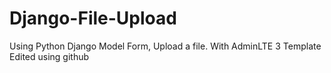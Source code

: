 # Django-File-Upload
Using Python Django Model Form, Upload a file. With AdminLTE 3 Template
Edited using github
